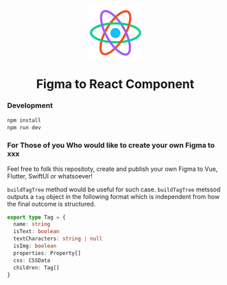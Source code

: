<p align="center"><img src="publish/icon.png" align="center" alt="Figma to React logo" width="128" height="128"></p>

<h1 align="center">Figma to React Component</h1>

### Development

```sh
npm install
npm run dev
```

### For Those of you Who would like to create your own Figma to xxx

Feel free to folk this repositoty, create and publish your own Figma to Vue, Flutter, SwiftUI or whatsoever!

`buildTagTree` method would be useful for such case.
`buildTagTree` metssod outputs a `tag` object in the following format which is independent from how the final outcome is structured.

```ts
export type Tag = {
  name: string
  isText: boolean
  textCharacters: string | null
  isImg: boolean
  properties: Property[]
  css: CSSData
  children: Tag[]
}
```
